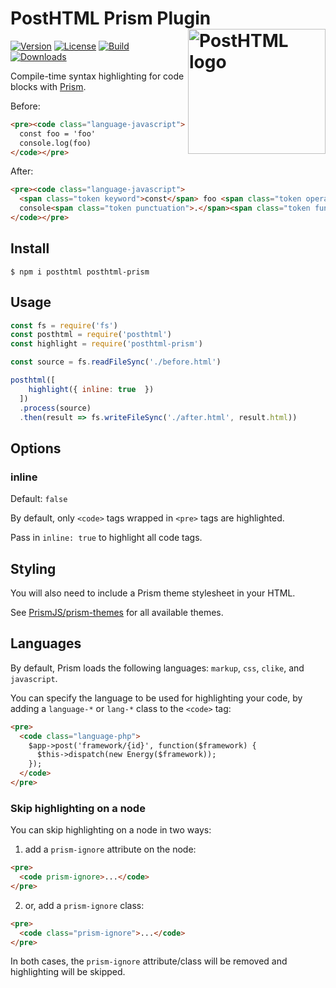 # PostHTML Prism Plugin <img align="right" width="220" height="200" title="PostHTML logo" src="http://posthtml.github.io/posthtml/logo.svg">

[![Version][npm-version-shield]][npm]
[![License][mit-shield]][mit]
[![Build][travis-ci-shield]][travis-ci]
[![Downloads][npm-stats-shield]][npm-stats]

Compile-time syntax highlighting for code blocks with [Prism](https://prismjs.com/).

Before:

```html
<pre><code class="language-javascript">
  const foo = 'foo'
  console.log(foo)
</code></pre>
```

After:

```html
<pre><code class="language-javascript">
  <span class="token keyword">const</span> foo <span class="token operator">=</span> <span class="token string">'foo'</span>
  console<span class="token punctuation">.</span><span class="token function">log</span><span class="token punctuation">(</span>foo<span class="token punctuation">)</span>
</code></pre>
```

## Install

```
$ npm i posthtml posthtml-prism
```

## Usage

```js
const fs = require('fs')
const posthtml = require('posthtml')
const highlight = require('posthtml-prism')

const source = fs.readFileSync('./before.html')

posthtml([
    highlight({ inline: true  })
  ])
  .process(source)
  .then(result => fs.writeFileSync('./after.html', result.html))
```

## Options

### inline 

Default: `false`

By default, only `<code>` tags wrapped in `<pre>` tags are highlighted. 

Pass in `inline: true` to highlight all code tags.

## Styling

You will also need to include a Prism theme stylesheet in your HTML. 

See [PrismJS/prism-themes](https://github.com/PrismJS/prism-themes) for all available themes.

## Languages

By default, Prism loads the following languages: `markup`, `css`, `clike`, and `javascript`.

You can specify the language to be used for highlighting your code, by adding a `language-*` or `lang-*` class to the `<code>` tag:

```html
<pre>
  <code class="language-php">
    $app->post('framework/{id}', function($framework) {        
      $this->dispatch(new Energy($framework));
    });
  </code>
</pre>
```

### Skip highlighting on a node

You can skip highlighting on a node in two ways:

1. add a `prism-ignore` attribute on the node:
  ```html
  <pre>
    <code prism-ignore>...</code>
  </pre>
  ```

2. or, add a `prism-ignore` class:
  ```html
  <pre>
    <code class="prism-ignore">...</code>
  </pre>
  ```

In both cases, the `prism-ignore` attribute/class will be removed and highlighting will be skipped.

[npm]: https://www.npmjs.com/package/posthtml-prism
[npm-version-shield]: https://img.shields.io/npm/v/posthtml-prism.svg
[npm-stats]: http://npm-stat.com/charts.html?package=posthtml-prism&author=&from=&to=
[npm-stats-shield]: https://img.shields.io/npm/dt/posthtml-prism.svg?maxAge=2592000
[travis-ci]: https://travis-ci.org/cossssmin/posthtml-prism/
[travis-ci-shield]: https://img.shields.io/travis/cossssmin/posthtml-prism/master.svg
[mit]: ./LICENSE
[mit-shield]: https://img.shields.io/npm/l/posthtml-prism.svg
